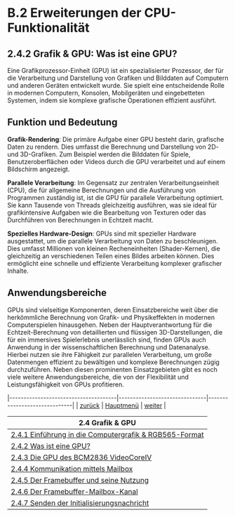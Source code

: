 # B.2 Erweiterungen der CPU-Funktionalität
## 2.4.2 Grafik & GPU: Was ist eine GPU?

Eine Grafikprozessor-Einheit (GPU) ist ein spezialisierter Prozessor, der für die Verarbeitung und Darstellung von Grafiken und Bilddaten auf Computern und anderen Geräten entwickelt wurde. Sie spielt eine entscheidende Rolle in modernen Computern, Konsolen, Mobilgeräten und eingebetteten Systemen, indem sie komplexe grafische Operationen effizient ausführt.

## Funktion und Bedeutung

**Grafik-Rendering**: Die primäre Aufgabe einer GPU besteht darin, grafische Daten zu rendern. Dies umfasst die Berechnung und Darstellung von 2D- und 3D-Grafiken. Zum Beispiel werden die Bilddaten für Spiele, Benutzeroberflächen oder Videos durch die GPU verarbeitet und auf einem Bildschirm angezeigt.

**Parallele Verarbeitung**: Im Gegensatz zur zentralen Verarbeitungseinheit (CPU), die für allgemeine Berechnungen und die Ausführung von Programmen zuständig ist, ist die GPU für parallele Verarbeitung optimiert. Sie kann Tausende von Threads gleichzeitig ausführen, was sie ideal für grafikintensive Aufgaben wie die Bearbeitung von Texturen oder das Durchführen von Berechnungen in Echtzeit macht.

**Spezielles Hardware-Design**: GPUs sind mit spezieller Hardware ausgestattet, um die parallele Verarbeitung von Daten zu beschleunigen. Dies umfasst Millionen von kleinen Recheneinheiten (Shader-Kernen), die gleichzeitig an verschiedenen Teilen eines Bildes arbeiten können. Dies ermöglicht eine schnelle und effiziente Verarbeitung komplexer grafischer Inhalte.

## Anwendungsbereiche
GPUs sind vielseitige Komponenten, deren Einsatzbereiche weit über die herkömmliche Berechnung von Grafik- und Physikeffekten in modernen Computerspielen hinausgehen. Neben der Hauptverantwortung für die Echtzeit-Berechnung von detaillierten und flüssigen 3D-Darstellungen, die für ein immersives Spielerlebnis unerlässlich sind, finden GPUs auch Anwendung in der wissenschaftlichen Berechnung und Datenanalyse. Hierbei nutzen sie ihre Fähigkeit zur parallelen Verarbeitung, um große Datenmengen effizient zu bewältigen und komplexe Berechnungen zügig durchzuführen. Neben diesen prominenten Einsatzgebieten gibt es noch viele weitere Anwendungsbereiche, die von der Flexibilität und Leistungsfähigkeit von GPUs profitieren.

|--------------------------------------|-------------------------------|------------------------------|
| [zurück](grafikintro.md)             | [Hauptmenü](../ueberblick.md) | [weiter](gpubcm2836.md)      |


|**2.4 Grafik & GPU**                                                       |
|---------------------------------------------------------------------------|
| [2.4.1 Einführung in die Computergrafik & RGB565-Format](grafikintro.md)  |
| [2.4.2 Was ist eine GPU?](gpuintro.md)                                    |
| [2.4.3 Die GPU des BCM2836 VideoCoreIV](gpubcm2836.md)                    |
| [2.4.4 Kommunikation mittels Mailbox](kommb.md)                           |
| [2.4.5 Der Framebuffer und seine Nutzung](framebuff.md)                   |
| [2.4.6 Der Framebuffer-Mailbox-Kanal](framemailb.md)                      |
| [2.4.7 Senden der Initialisierungsnachricht](sendinit.md)                 |